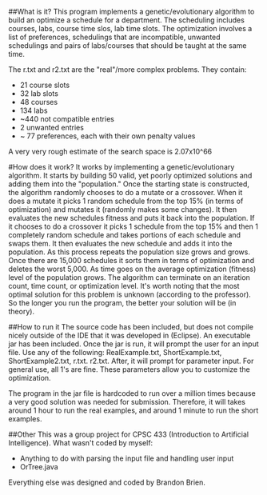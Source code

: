 ##What is it?
This program implements a genetic/evolutionary algorithm to build an optimize a schedule for a department. 
The scheduling includes courses, labs, course time slos, lab time slots. The optimization involves 
a list of preferences, schedulings that are incompatible, unwanted schedulings and pairs of labs/courses that should be taught at the same time.

The r.txt and r2.txt are the "real"/more complex problems. They contain:
  - 21 course slots
  - 32 lab slots
  - 48 courses
  - 134 labs
  - ~440 not compatible entries
  - 2 unwanted entries
  - ~ 77 preferences, each with their own penalty values
  
A very very rough estimate of the search space is 2.07x10^66

#How does it work?
  It works by implementing a genetic/evolutionary algorithm. It starts by building 50 valid, yet poorly optimized solutions and
adding them into the "population." Once the starting state is constructed, the algorithm randomly chooses to do a mutate or a crossover.
When it does a mutate it picks 1 random schedule from the top 15% (in terms of optimization) and mutates it (randomly makes some changes). 
It then evaluates the new schedules fitness and puts it back into the population. If it chooses to do a crossover it picks 1 schedule from
the top 15% and then 1 completely random schedule and takes portions of each schedule and swaps them. It then evaluates the new
schedule and adds it into the population. As this process repeats the population size grows and grows. Once there are 15,000 schedules
it sorts them in terms of optimization and deletes the worst 5,000. As time goes on the average optimization (fitness) level of the population
grows. The algorithm can terminate on an iteration count, time count, or optimization level. It's worth noting that the most optimal 
solution for this problem is unknown (according to the professor). So the longer you run the program, the better your solution will be (in theory).

##How to run it
  The source code has been included, but does not compile nicely outside of the IDE that it was developed in (Eclipse). An executable
  jar has been included. Once the jar is run, it will prompt the user for an input file. Use any of the following: RealExample.txt, 
  ShortExample.txt, ShortExample2.txt, r.txt. r2.txt. After, it will prompt for parameter input. For general use, all 1's are fine.
  These parameters allow you to customize the optimization.
  
  The program in the jar file is hardcoded to run over a million times because a very good solution was needed for submission. 
  Therefore, it will takes around 1 hour to run the real examples, and around 1 minute to run the short examples.
  
  
##Other
This was a group project for CPSC 433 (Introduction to Artificial Intelligence). 
What wasn't coded by myself:
  - Anything to do with parsing the input file and handling user input
  - OrTree.java

Everything else was designed and coded by Brandon Brien. 
